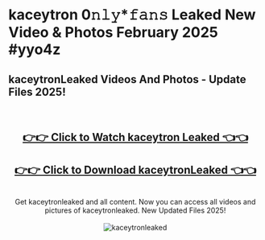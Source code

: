 # kaceytron 0𝚗𝚕𝚢*𝚏𝚊𝚗𝚜 Leaked New Video & Photos February 2025 #yyo4z

<h2>kaceytronLeaked Videos And Photos - Update Files 2025!</h2>
<br>
<div align="center">
<h2><a href="https://mediaupload.pro?title=kaceytron&ref=11F" rel="nofollow">👉👉 Click to Watch kaceytron Leaked 👈👈</a></h2>
<h2><a href="https://mediaupload.pro?title=kaceytron&ref=11F" rel="nofollow">👉👉 Click to Download kaceytronLeaked 👈👈</a></h2>
<br>
Get kaceytronleaked and all content. Now you can access all videos and pictures of kaceytronleaked. New Updated Files 2025!
<br>
<br>
<a href="https://mediaupload.pro?title=kaceytron&ref=11F" rel="nofollow" data-target="animated-image.originalLink"><img src="https://i.ibb.co/Gkj2r4b/banner.png" alt="kaceytronleaked" style="max-width: 100%; display: inline-block;" data-target="animated-image.originalImage"></a>
</div>
<br>

